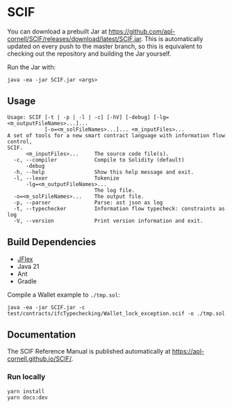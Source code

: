 # SCIF

You can download a prebuilt Jar at https://github.com/apl-cornell/SCIF/releases/download/latest/SCIF.jar. This is automatically updated on every push to the master branch, so this is equivalent to checking out the repository and building the Jar yourself.

Run the Jar with:

```
java -ea -jar SCIF.jar <args>
```

## Usage

```console
Usage: SCIF [-t | -p | -l | -c] [-hV] [-debug] [-lg=<m_outputFileNames>...]...
            [-o=<m_solFileNames>...]... <m_inputFiles>...
A set of tools for a new smart contract language with information flow control,
SCIF.
      <m_inputFiles>...     The source code file(s).
  -c, --compiler            Compile to Solidity (default)
      -debug
  -h, --help                Show this help message and exit.
  -l, --lexer               Tokenize
      -lg=<m_outputFileNames>...
                            The log file.
  -o=<m_solFileNames>...    The output file.
  -p, --parser              Parse: ast json as log
  -t, --typechecker         Information flow typecheck: constraints as log
  -V, --version             Print version information and exit.
```


## Build Dependencies

* [JFlex](https://jflex.de/)
* Java 21
* Ant
* Gradle

Compile a Wallet example to `./tmp.sol`:

```console
java -ea -jar SCIF.jar -c test/contracts/ifcTypechecking/Wallet_lock_exception.scif -o ./tmp.sol
```

## Documentation

The SCIF Reference Manual is published automatically at https://apl-cornell.github.io/SCIF/.

### Run locally

```console
yarn install
yarn docs:dev
```

